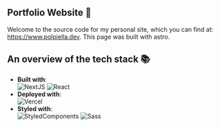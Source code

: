 ## Portfolio Website 💼

Welcome to the source code for my personal site, which you can find at: https://www.polpiella.dev. This page was built with astro.

## An overview of the tech stack 📚

-   **Built with**:
    </br>
    ![NextJS](https://img.shields.io/badge/NextJS-000000?style=for-the-badge&logo=next.js&logoColor=white&labelColor=101010)
    ![React](https://img.shields.io/badge/React-61DAFB?style=for-the-badge&logo=react&logoColor=white&labelColor=101010)
-   **Deployed with**:
    </br>
    ![Vercel](https://img.shields.io/badge/Vercel-000000?style=for-the-badge&logo=vercel&logoColor=white&labelColor=101010)
-   **Styled with**:
    </br>
    ![StyledComponents](https://img.shields.io/badge/Styled%20Components-DB7093?style=for-the-badge&logo=styled-components&logoColor=white&labelColor=101010)
    ![Sass](https://img.shields.io/badge/Sass-CC6699?style=for-the-badge&logo=sass&logoColor=white&labelColor=101010)
